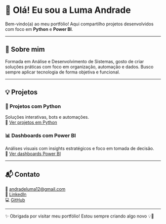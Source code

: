 # 👋 Olá! Eu sou a Luma Andrade

Bem-vindo(a) ao meu portfólio! Aqui compartilho projetos desenvolvidos com foco em **Python** e **Power BI**.

---

## 🌟 Sobre mim
Formada em Análise e Desenvolvimento de Sistemas, gosto de criar soluções práticas com foco em organização, automação e dados. Busco sempre aplicar tecnologia de forma objetiva e funcional.

---

## 💡 Projetos

### 🐍 Projetos com Python  
Soluções interativas, bots e automações.  
🔗 [Ver projetos em Python](https://github.com/lumandrade/projetos-python-luma)

### 📊 Dashboards com Power BI  
Análises visuais com insights estratégicos e foco em tomada de decisão.  
🔗 [Ver dashboards Power BI](https://github.com/lumandrade/potfolio-PowerBI)

---

## 📬 Contato

📧 andradeluma12@gmail.com  
🔗 [LinkedIn](https://www.linkedin.com/in/lumaarw)  
💻 [GitHub](https://github.com/lumandrade)

---

✨ Obrigada por visitar meu portfólio! Estou sempre criando algo novo 💡🚀
